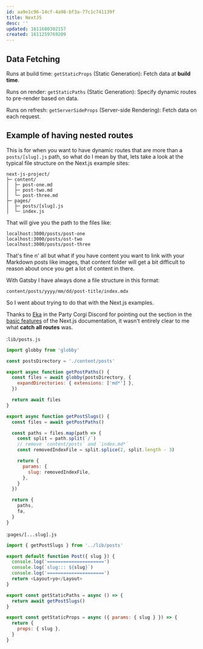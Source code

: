 ```yaml
---
id: aa9e1c96-14cf-4a98-bf3a-77c1c741139f
title: NextJS
desc: ''
updated: 1611600302157
created: 1611259769209
---
```


## Data Fetching

Runs at build time: `getStaticProps` (Static Generation): Fetch data
at **build time**.

Runs on render: `getStaticPaths` (Static Generation): Specify dynamic
routes to pre-render based on data.

Runs on refresh: `getServerSideProps` (Server-side Rendering): Fetch
data on each request.

## Example of having nested routes

This is for when you want to have dynamic routes that are more than a
`posts/[slug].js` path, so what do I mean by that, lets take a look at
the typical file structure on the Next.js example sites:

```text
next-js-project/
├─ content/
│  ├─ post-one.md
│  ├─ post-two.md
│  └─ post-three.md
├─ pages/
│  ├─ posts/[slug].js
│  └─ index.js
```

That will give you the path to the files like:

```text
localhost:3000/posts/post-one
localhost:3000/posts/ost-two
localhost:3000/posts/post-three
```

That's fine n' all but what if you have content you want to link with
your Markdown posts like images, that content folder will get a bit
difficult to reason about once you get a lot of content in there.

With Gatsby I have always done a file structure in this format:

```text
content/posts/yyyy/mm/dd/post-title/index.mdx
```

So I went about trying to do that with the Next.js examples.

Thanks to [Eka] in the Party Corgi Discord for pointing out the
section in the [basic features] of the Next.js documentation, it
wasn't entirely clear to me what **catch all routes** was.

:`lib/posts.js`

```js
import globby from 'globby'

const postsDirectory = './content/posts'

export async function getPostPaths() {
  const files = await globby(postsDirectory, {
    expandDirectories: { extensions: ['md*'] },
  })

  return await files
}

export async function getPostSlugs() {
  const files = await getPostPaths()

  const paths = files.map(path => {
    const split = path.split(`/`)
    // remove `content/posts` and `index.md*`
    const removedIndexFile = split.splice(2, split.length - 3)

    return {
      params: {
        slug: removedIndexFile,
      },
    }
  })

  return {
    paths,
    fa,
  }
}
```

:`pages/[...slug].js`

```js
import { getPostSlugs } from '../lib/posts'

export default function Post({ slug }) {
  console.log('=====================')
  console.log(`slug::: ${slug}`)
  console.log('=====================')
  return <Layout>yo</Layout>
}

export const getStaticPaths = async () => {
  return await getPostSlugs()
}

export const getStaticProps = async ({ params: { slug } }) => {
  return {
    props: { slug },
  }
}
```

<!-- Links -->

[eka]: https://github.com/ekafyi
[basic features]:
  https://nextjs.org/docs/basic-features/data-fetching#the-paths-key-required
